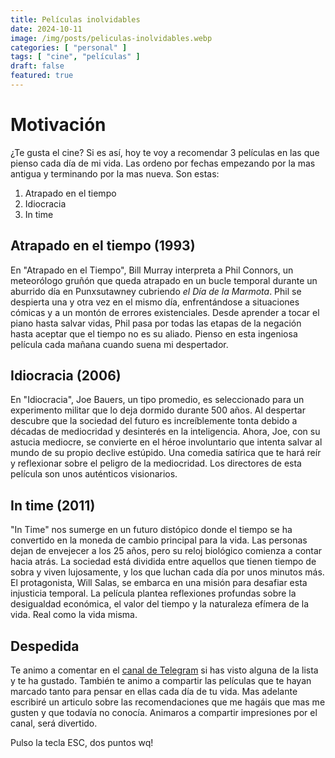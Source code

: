 ```yaml
---
title: Películas inolvidables
date: 2024-10-11
image: /img/posts/peliculas-inolvidables.webp
categories: [ "personal" ]
tags: [ "cine", "películas" ]
draft: false
featured: true
---
```


# Motivación

¿Te gusta el cine? Si es así, hoy te voy a recomendar 3 películas en las que pienso cada día de mi vida. Las ordeno por fechas empezando por la mas antigua y terminando por la mas nueva. Son estas:

1. Atrapado en el tiempo
2. Idiocracia
3. In time

## Atrapado en el tiempo (1993)

En "Atrapado en el Tiempo", Bill Murray interpreta a Phil Connors, un meteorólogo gruñón que queda atrapado en un bucle temporal durante un aburrido día en Punxsutawney cubriendo *el Día de la Marmota*. Phil se despierta una y otra vez en el mismo día, enfrentándose a situaciones cómicas y a un montón de errores existenciales. Desde aprender a tocar el piano hasta salvar vidas, Phil pasa por todas las etapas de la negación hasta aceptar que el tiempo no es su aliado. Pienso en esta ingeniosa película cada mañana cuando suena mi despertador.

## Idiocracia (2006)

En "Idiocracia", Joe Bauers, un tipo promedio, es seleccionado para un experimento militar que lo deja dormido durante 500 años. Al despertar descubre que la sociedad del futuro es increíblemente tonta debido a décadas de mediocridad y desinterés en la inteligencia. Ahora, Joe, con su astucia mediocre, se convierte en el héroe involuntario que intenta salvar al mundo de su propio declive estúpido. Una comedia satírica que te hará reír y reflexionar sobre el peligro de la mediocridad. Los directores de esta película son unos auténticos visionarios.

## In time (2011)

"In Time" nos sumerge en un futuro distópico donde el tiempo se ha convertido en la moneda de cambio principal para la vida. Las personas dejan de envejecer a los 25 años, pero su reloj biológico comienza a contar hacia atrás. La sociedad está dividida entre aquellos que tienen tiempo de sobra y viven lujosamente, y los que luchan cada día por unos minutos más. El protagonista, Will Salas, se embarca en una misión para desafiar esta injusticia temporal. La película plantea reflexiones profundas sobre la desigualdad económica, el valor del tiempo y la naturaleza efímera de la vida. Real como la vida misma.

## Despedida

Te animo a comentar en el [canal de Telegram](https://t.me/lateclaescape) si has visto alguna de la lista y te ha gustado. También te animo a compartir las películas que te hayan marcado tanto para pensar en ellas cada día de tu vida. Mas adelante escribiré un articulo sobre las recomendaciones que me hagáis que mas me gusten y que todavía no conocía. Animaros a compartir impresiones por el canal, será divertido.

Pulso la tecla ESC, dos puntos wq!
